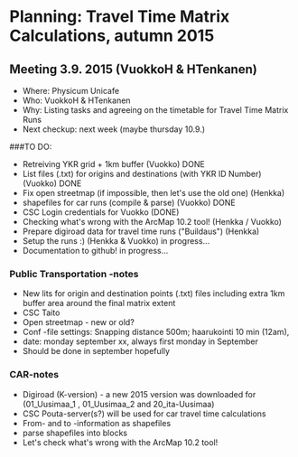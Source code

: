 # Planning: Travel Time Matrix Calculations, autumn 2015

## Meeting 3.9. 2015 (VuokkoH & HTenkanen)

- Where: Physicum Unicafe
- Who: VuokkoH & HTenkanen
- Why: Listing tasks and agreeing on the timetable for Travel Time Matrix Runs
- Next checkup: next week (maybe thursday 10.9.)


###TO DO:

- Retreiving YKR grid + 1km buffer (Vuokko)  DONE
- List files (.txt) for origins and destinations (with YKR ID Number) (Vuokko) DONE
- Fix open streetmap (if impossible, then let's use the old one) (Henkka)
- shapefiles for car runs (compile & parse) (Vuokko)  DONE
- CSC Login credentials for Vuokko (DONE)
- Checking what's wrong with the ArcMap 10.2 tool! (Henkka / Vuokko)
- Prepare digiroad data for travel time runs ("Buildaus")
 (Henkka)
- Setup the runs :) (Henkka & Vuokko) in progress...
- Documentation to github! in progress...


### Public Transportation -notes

- New lits for origin and destination points (.txt) files including extra 1km buffer area around the final matrix extent
- CSC Taito
- Open streetmap - new or old?
- Conf -file settings: Snapping distance 500m; haarukointi 10 min (12am), 
- date: monday september xx, always first monday in September
- Should be done in september hopefully


### CAR-notes

- Digiroad (K-version) - a new 2015 version was downloaded for (01_Uusimaa_1 , 01_Uusimaa_2 and 20_ita-Uusimaa)
- CSC Pouta-server(s?) will be used for car travel time calculations
- From- and to -information as shapefiles 
- parse shapefiles into blocks 
- Let's check what's wrong with the ArcMap 10.2 tool!
